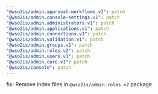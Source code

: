 ```yaml
---
"@wso2is/admin.approval-workflows.v1": patch
"@wso2is/admin.console-settings.v1": patch
"@wso2is/admin.administrators.v1": patch
"@wso2is/admin.applications.v1": patch
"@wso2is/admin.connections.v1": patch
"@wso2is/admin.validation.v1": patch
"@wso2is/admin.groups.v1": patch
"@wso2is/admin.roles.v2": patch
"@wso2is/admin.users.v1": patch
"@wso2is/admin.core.v1": patch
"@wso2is/console": patch
---
```


fix: Remove index files in `@wso2is/admin.roles.v2` package
